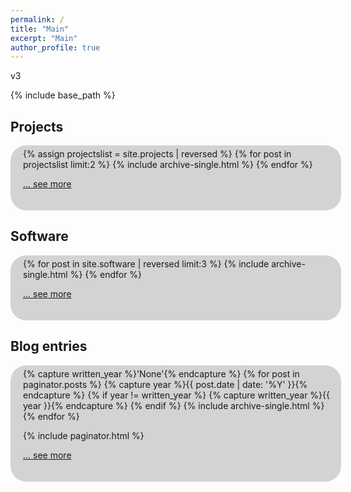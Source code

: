 ```yaml
---
permalink: /
title: "Main"
excerpt: "Main"
author_profile: true
---
```


<style>
#roundedbox {
  border-radius: 25px;
  background: LightGray;
  padding: 5px 5px 20px 20px;
  width: 100%;
}
</style>

v3

{% include base_path %}

## Projects
<div id="roundedbox">
{% assign projectslist = site.projects | reversed %}
{% for post in projectslist limit:2 %}
  {% include archive-single.html %}
{% endfor %}

<a href="{{ base_path }}/projects" rel="permalink">... see more</a>
</div>


## Software
<div id="roundedbox">
{% for post in site.software | reversed limit:3 %}
  {% include archive-single.html %}
{% endfor %}

<a href="{{ base_path }}/software" rel="permalink">... see more</a>
</div>


## Blog entries
<div id="roundedbox">
{% capture written_year %}'None'{% endcapture %}
{% for post in paginator.posts %}
  {% capture year %}{{ post.date | date: '%Y' }}{% endcapture %}
  {% if year != written_year %}
   <!-- <h2 id="{{ year | slugify }}" class="archive__subtitle">{{ year }}</h2> -->
    {% capture written_year %}{{ year }}{% endcapture %}
  {% endif %}
  {% include archive-single.html %}
{% endfor %}

{% include paginator.html %}

<a href="{{ base_path }}/blog" rel="permalink">... see more</a>
</div>
